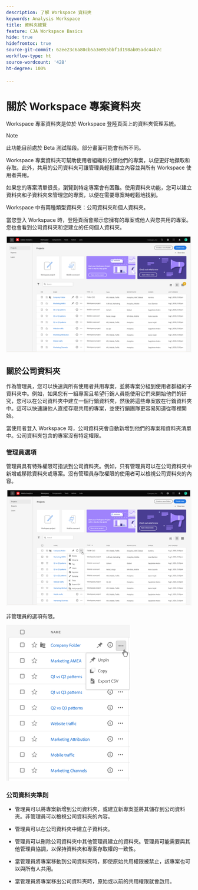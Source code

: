 ```yaml
---
description: 了解 Workspace 資料夾
keywords: Analysis Workspace
title: 資料夾總覽
feature: CJA Workspace Basics
hide: true
hidefromtoc: true
source-git-commit: 62ee23c6a80cb5a3e055bbf1d198ab05adc44b7c
workflow-type: ht
source-wordcount: '428'
ht-degree: 100%

---
```



# 關於 Workspace 專案資料夾

Workspace 專案資料夾是位於 Workspace 登陸頁面上的資料夾管理系統。

>[!NOTE]
>
>此功能目前處於 Beta 測試階段。部分畫面可能會有所不同。

Workspace 專案資料夾可幫助使用者組織和分類他們的專案，以便更好地擷取和存取。此外，共用的公司資料夾可讓管理員輕鬆建立內容並與所有 Workspace 使用者共用。 

如果您的專案清單很長，瀏覽到特定專案會有困難。使用資料夾功能，您可以建立資料夾和子資料夾來管理您的專案，以便在需要專案時輕鬆地找到。 

Workspace 中有兩種類型資料夾：公司資料夾和個人資料夾。

當您登入 Workspace 時，登陸頁面會顯示您擁有的專案或他人與您共用的專案。您也會看到公司資料夾和您建立的任何個人資料夾。

![](/help/analysis-workspace/build-workspace-project/assets/landing-page.png)

## 關於公司資料夾

作為管理員，您可以快速與所有使用者共用專案，並將專案分組到使用者群組的子資料夾中。例如，如果您有一組專案且希望行銷人員能使用它們來開始他們的研究，您可以在公司資料夾中建立一個行銷資料夾，然後將這些專案放在行銷資料夾中。這可以快速讓他人直接存取共用的專案，並使行銷團隊更容易知道從哪裡開始。

當使用者登入 Workspace 時，公司資料夾會自動新增到他們的專案和資料夾清單中。公司資料夾包含的專案沒有特定權限。

### 管理員選項

管理員具有特殊權限可指派到公司資料夾。例如，只有管理員可以在公司資料夾中新增或移除資料夾或專案。沒有管理員存取權限的使用者可以檢視公司資料夾的內容。

![](/help/analysis-workspace/build-workspace-project/assets/admin-access-co-folder.png)

非管理員的選項有限。

![](/help/analysis-workspace/build-workspace-project/assets/non-admin-options.png)

### 公司資料夾準則

- 管理員可以將專案新增到公司資料夾，或建立新專案並將其儲存到公司資料夾。非管理員可以檢視公司資料夾的內容。

- 管理員可以在公司資料夾中建立子資料夾。

- 管理員可以刪除公司資料夾中其他管理員建立的資料夾。管理員可能需要與其他管理員協調，以保持資料夾和專案存取權的一致性。

- 當管理員將專案移動到公司資料夾時，即使原始共用權限被禁止，該專案也可以與所有人共用。

- 當管理員將專案移出公司資料夾時，原始或以前的共用權限就會啟用。
